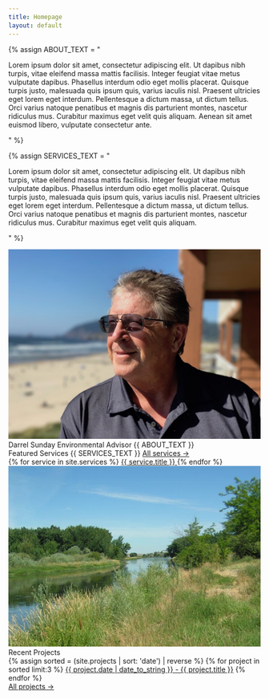 ```yaml
---
title: Homepage
layout: default
---
```


{% assign ABOUT_TEXT = "

Lorem ipsum dolor sit amet, consectetur adipiscing elit. Ut dapibus nibh 
turpis, vitae eleifend massa mattis facilisis. Integer feugiat vitae metus 
vulputate dapibus. Phasellus interdum odio eget mollis placerat. Quisque 
turpis justo, malesuada quis ipsum quis, varius iaculis nisl. Praesent 
ultricies eget lorem eget interdum. Pellentesque a dictum massa, ut dictum 
tellus. Orci varius natoque penatibus et magnis dis parturient montes, 
nascetur ridiculus mus. Curabitur maximus eget velit quis aliquam. Aenean sit 
amet euismod libero, vulputate consectetur ante.

" %}


{% assign SERVICES_TEXT = "

Lorem ipsum dolor sit amet, consectetur adipiscing elit. Ut dapibus nibh 
turpis, vitae eleifend massa mattis facilisis. Integer feugiat vitae metus 
vulputate dapibus. Phasellus interdum odio eget mollis placerat. Quisque turpis 
justo, malesuada quis ipsum quis, varius iaculis nisl. Praesent ultricies eget 
lorem eget interdum. Pellentesque a dictum massa, ut dictum tellus. Orci varius 
natoque penatibus et magnis dis parturient montes, nascetur ridiculus mus. Curabitur 
maximus eget velit quis aliquam.

" %}

<!--
DO NOT EDIT BELOW THIS LINE
-->

<div class="about">
	<div class="about__image">
		<img src="/assets/sunday.jpg" alt="sunday">
	</div>
	<div class="about__content">
		<span class="about__content__name">Darrel Sunday</span>
		<span class="about__content__title">Environmental Advisor</span>
		<span class="about__content__text">
			{{ ABOUT_TEXT }}
		</span>
	</div>
</div>

<div class="featured-services">
	<div class="featured-services__about">
		<span class="featured-services__about__header">Featured Services</span>
		<span class="featured-services__about__text">
				{{ SERVICES_TEXT }}
		</span>
		<span class="featured-services__about__all"><a href="/services">All services &rarr;</a></span>
	</div>
	<div class="featured-services__content">
		{% for service in site.services %}
		<a class="featured-services__content__item" href="/services#{{ service.title }}">
			<span class="featured-services__content__item__text">{{ service.title }}</span>
		</a>
		{% endfor %}
	</div>
</div>

<div class="recent-projects">
	<div class="recent-projects__image">
		<img src="/assets/projects.jpg" alt="projects">
	</div>
	<div class="recent-projects__content">
		<span class="recent-projects__content__header">Recent Projects</span>
		<div class="recent-projects__content__container">
			{% assign sorted = (site.projects | sort: 'date') | reverse %}
			{% for project in sorted limit:3 %}
			<a class="recent-projects__content__item" href="{{ project.url }}">{{ project.date | date_to_string }} - {{ project.title }}</a>
			{% endfor %}
		</div>
		<span class="recent-projects__content__all"><a href="/projects">All projects &rarr;</a></span>
	</div>
</div>